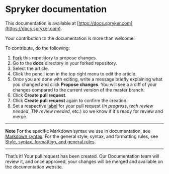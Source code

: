 # Spryker documentation

This documentation is available at [https://docs.spryker.com](https://docs.spryker.com).

Your contribution to the documentation is more than welcome!

To contribute, do the following:
1. [Fork](https://help.github.com/articles/fork-a-repo/) this repository to propose changes.
3. Go to the **docs** directory in your forked repository.
4. Select the article. 
5. Click the pencil icon in the top right menu to edit the article.
6. Once you are done with editing, write a message briefly explaining what you changed and click  **Propose changes**. You will see a a diff of your changes compared to the current version of the master branch.
7.	Click **Create pull request**.
8.	Click **Create pull request** again to confirm the creation.
9. Set a respective [label](https://docs.github.com/en/issues/using-labels-and-milestones-to-track-work/managing-labels#applying-a-label) for your pull request (*in progress*, *tech review needed*, *TW review needed*, etc.) so we know if it's ready for review and merge.

---

**Note**
For the specific Markdown syntax we use in documentation, see [Markdown syntax](/docs/scos/user/intro-to-spryker/contributing-to-documentation/markdown-syntax.html). For the general style, syntax, and formatting rules, see [Style, syntax, formatting, and general rules](/docs/scos/user/intro-to-spryker/contributing-to-documentation/style-formatting-general-rules.html).

---

That’s it! Your pull request has been created. Our Documentation team will review it, and once approved, your changes will be merged and available on the documentation website.
